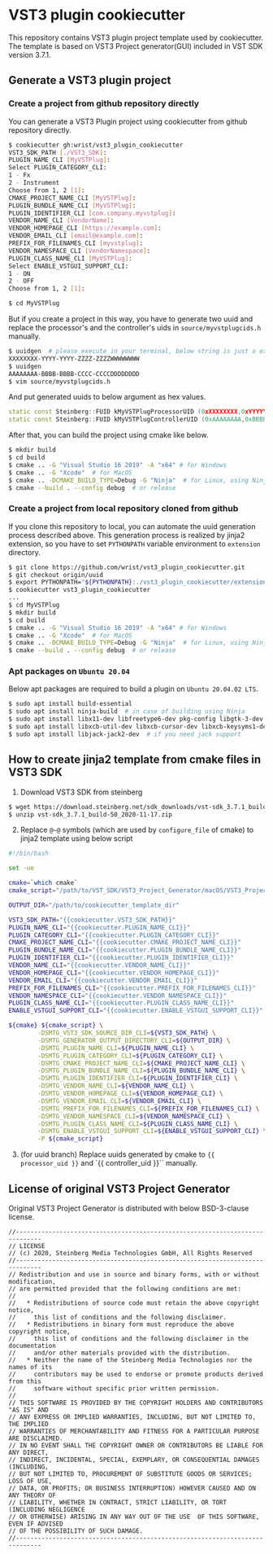 # VST3 plugin cookiecutter

This repository contains VST3 plugin project template used by cookiecutter.
The template is based on VST3 Project generator(GUI) included in VST SDK version 3.7.1.

## Generate a VST3 plugin project

### Create a project from github repository directly

You can generate a VST3 Plugin project using cookiecutter from github repository directly.

```sh
$ cookiecutter gh:wrist/vst3_plugin_cookiecutter
VST3_SDK_PATH [./VST3_SDK]:
PLUGIN_NAME_CLI [MyVSTPlug]:
Select PLUGIN_CATEGORY_CLI:
1 - Fx
2 - Instrument
Choose from 1, 2 [1]:
CMAKE_PROJECT_NAME_CLI [MyVSTPlug]:
PLUGIN_BUNDLE_NAME_CLI [MyVSTPlug]:
PLUGIN_IDENTIFIER_CLI [com.company.myvstplug]:
VENDOR_NAME_CLI [VendorName]:
VENDOR_HOMEPAGE_CLI [https://example.com]:
VENDOR_EMAIL_CLI [email@example.com]:
PREFIX_FOR_FILENAMES_CLI [myvstplug]:
VENDOR_NAMESPACE_CLI [VendorNamespace]:
PLUGIN_CLASS_NAME_CLI [MyVSTPlug]:
Select ENABLE_VSTGUI_SUPPORT_CLI:
1 - ON
2 - OFF
Choose from 1, 2 [1]:

$ cd MyVSTPlug
```

But if you create a project in this way, you have to generate two uuid and replace the processor's and the controller's uids in `source/myvstplugcids.h` manually.

```sh
$ uuidgen  # please execute in your terminal, below string is just a example and it's hex values in fact.
XXXXXXXX-YYYY-YYYY-ZZZZ-ZZZZWWWWWWWW
$ uuidgen
AAAAAAAA-BBBB-BBBB-CCCC-CCCCDDDDDDDD
$ vim source/myvstplugcids.h
```

And put generated uuids to below argument as hex values.

```cpp
static const Steinberg::FUID kMyVSTPlugProcessorUID (0xXXXXXXXX,0xYYYYYYYY,0xZZZZZZZZ,0xWWWWWWWW);
static const Steinberg::FUID kMyVSTPlugControllerUID (0xAAAAAAAA,0xBBBBBBBB,0xCCCCCCCC,0xDDDDDDDD);
```

After that, you can build the project using cmake like below.

```sh
$ mkdir build
$ cd build
$ cmake .. -G "Visual Studio 16 2019" -A "x64" # for Windows
$ cmake .. -G "Xcode"  # for MacOS
$ cmake .. -DCMAKE_BUILD_TYPE=Debug -G "Ninja"  # for Linux, using Ninja build
$ cmake --build . --config debug  # or release
```

### Create a project from local repository cloned from github

If you clone this repository to local, you can automate the uuid generation process described above.
This generation process is realized by jinja2 extension, so you have to set `PYTHONPATH` variable environment to `extension` directory.

```sh
$ git clone https://github.com/wrist/vst3_plugin_cookiecutter.git
$ git checkout origin/uuid
$ export PYTHONPATH="${PYTHONPATH}:./vst3_plugin_cookiecutter/extensions"
$ cookiecutter vst3_plugin_cookiecutter
...
$ cd MyVSTPlug
$ mkdir build
$ cd build
$ cmake .. -G "Visual Studio 16 2019" -A "x64" # for Windows
$ cmake .. -G "Xcode"  # for MacOS
$ cmake .. -DCMAKE_BUILD_TYPE=Debug -G "Ninja"  # for Linux, using Ninja build
$ cmake --build . --config debug  # or release
```

### Apt packages on `Ubuntu 20.04`

Below apt packages are required to build a plugin on `Ubuntu 20.04.02 LTS`.

```sh
$ sudo apt install build-essential
$ sudo apt install ninja-build  # in case of building using Ninja
$ sudo apt install libx11-dev libfreetype6-dev pkg-config libgtk-3-dev libgtkmm-3.0-dev
$ sudo apt install libxcb-util-dev libxcb-cursor-dev libxcb-keysyms1-dev libxcb-xkb-dev libxkbcommon-dev libxkbcommon-x11-dev
$ sudo apt install libjack-jack2-dev  # if you need jack support
```

## How to create jinja2 template from cmake files in VST3 SDK

1. Download VST3 SDK from steinberg

```sh
$ wget https://download.steinberg.net/sdk_downloads/vst-sdk_3.7.1_build-50_2020-11-17.zip
$ unzip vst-sdk_3.7.1_build-50_2020-11-17.zip
```

2. Replace `@~@` symbols (which are used by `configure_file` of cmake) to jinja2 template using below script


```sh
#!/bin/bash

set -ue

cmake=`which cmake`
cmake_script="/path/to/VST_SDK/VST3_Project_Generator/macOS/VST3_Project_Generator.app/Contents/Resources/GenerateVST3Plugin.cmake"

OUTPUT_DIR="/path/to/cookiecutter_template_dir"

VST3_SDK_PATH="{{cookiecutter.VST3_SDK_PATH}}"
PLUGIN_NAME_CLI="{{cookiecutter.PLUGIN_NAME_CLI}}"
PLUGIN_CATEGORY_CLI="{{cookiecutter.PLUGIN_CATEGORY_CLI}}"
CMAKE_PROJECT_NAME_CLI="{{cookiecutter.CMAKE_PROJECT_NAME_CLI}}"
PLUGIN_BUNDLE_NAME_CLI="{{cookiecutter.PLUGIN_BUNDLE_NAME_CLI}}"
PLUGIN_IDENTIFIER_CLI="{{cookiecutter.PLUGIN_IDENTIFIER_CLI}}"
VENDOR_NAME_CLI="{{cookiecutter.VENDOR_NAME_CLI}}"
VENDOR_HOMEPAGE_CLI="{{cookiecutter.VENDOR_HOMEPAGE_CLI}}"
VENDOR_EMAIL_CLI="{{cookiecutter.VENDOR_EMAIL_CLI}}"
PREFIX_FOR_FILENAMES_CLI="{{cookiecutter.PREFIX_FOR_FILENAMES_CLI}}"
VENDOR_NAMESPACE_CLI="{{cookiecutter.VENDOR_NAMESPACE_CLI}}"
PLUGIN_CLASS_NAME_CLI="{{cookiecutter.PLUGIN_CLASS_NAME_CLI}}"
ENABLE_VSTGUI_SUPPORT_CLI="{{cookiecutter.ENABLE_VSTGUI_SUPPORT_CLI}}"

${cmake} ${cmake_script} \
        -DSMTG_VST3_SDK_SOURCE_DIR_CLI=${VST3_SDK_PATH} \
        -DSMTG_GENERATOR_OUTPUT_DIRECTORY_CLI=${OUTPUT_DIR} \
        -DSMTG_PLUGIN_NAME_CLI=${PLUGIN_NAME_CLI} \
        -DSMTG_PLUGIN_CATEGORY_CLI=${PLUGIN_CATEGORY_CLI} \
        -DSMTG_CMAKE_PROJECT_NAME_CLI=${CMAKE_PROJECT_NAME_CLI} \
        -DSMTG_PLUGIN_BUNDLE_NAME_CLI=${PLUGIN_BUNDLE_NAME_CLI} \
        -DSMTG_PLUGIN_IDENTIFIER_CLI=${PLUGIN_IDENTIFIER_CLI} \
        -DSMTG_VENDOR_NAME_CLI=${VENDOR_NAME_CLI} \
        -DSMTG_VENDOR_HOMEPAGE_CLI=${VENDOR_HOMEPAGE_CLI} \
        -DSMTG_VENDOR_EMAIL_CLI=${VENDOR_EMAIL_CLI} \
        -DSMTG_PREFIX_FOR_FILENAMES_CLI=${PREFIX_FOR_FILENAMES_CLI} \
        -DSMTG_VENDOR_NAMESPACE_CLI=${VENDOR_NAMESPACE_CLI} \
        -DSMTG_PLUGIN_CLASS_NAME_CLI=${PLUGIN_CLASS_NAME_CLI} \
        -DSMTG_ENABLE_VSTGUI_SUPPORT_CLI=${ENABLE_VSTGUI_SUPPORT_CLI} \
        -P ${cmake_script}
```

3. (for uuid branch) Replace uuids generated by cmake to `{{ processor_uid }}` and `{{ controller_uid }}`` manually.


## License of original VST3 Project Generator

Original VST3 Project Generator is distributed with below BSD-3-clause license.

```
//-----------------------------------------------------------------------------
// LICENSE
// (c) 2020, Steinberg Media Technologies GmbH, All Rights Reserved
//-----------------------------------------------------------------------------
// Redistribution and use in source and binary forms, with or without modification,
// are permitted provided that the following conditions are met:
// 
//   * Redistributions of source code must retain the above copyright notice, 
//     this list of conditions and the following disclaimer.
//   * Redistributions in binary form must reproduce the above copyright notice,
//     this list of conditions and the following disclaimer in the documentation 
//     and/or other materials provided with the distribution.
//   * Neither the name of the Steinberg Media Technologies nor the names of its
//     contributors may be used to endorse or promote products derived from this 
//     software without specific prior written permission.
// 
// THIS SOFTWARE IS PROVIDED BY THE COPYRIGHT HOLDERS AND CONTRIBUTORS "AS IS" AND
// ANY EXPRESS OR IMPLIED WARRANTIES, INCLUDING, BUT NOT LIMITED TO, THE IMPLIED 
// WARRANTIES OF MERCHANTABILITY AND FITNESS FOR A PARTICULAR PURPOSE ARE DISCLAIMED. 
// IN NO EVENT SHALL THE COPYRIGHT OWNER OR CONTRIBUTORS BE LIABLE FOR ANY DIRECT, 
// INDIRECT, INCIDENTAL, SPECIAL, EXEMPLARY, OR CONSEQUENTIAL DAMAGES (INCLUDING, 
// BUT NOT LIMITED TO, PROCUREMENT OF SUBSTITUTE GOODS OR SERVICES; LOSS OF USE, 
// DATA, OR PROFITS; OR BUSINESS INTERRUPTION) HOWEVER CAUSED AND ON ANY THEORY OF 
// LIABILITY, WHETHER IN CONTRACT, STRICT LIABILITY, OR TORT (INCLUDING NEGLIGENCE 
// OR OTHERWISE) ARISING IN ANY WAY OUT OF THE USE  OF THIS SOFTWARE, EVEN IF ADVISED
// OF THE POSSIBILITY OF SUCH DAMAGE.
//-----------------------------------------------------------------------------
```

